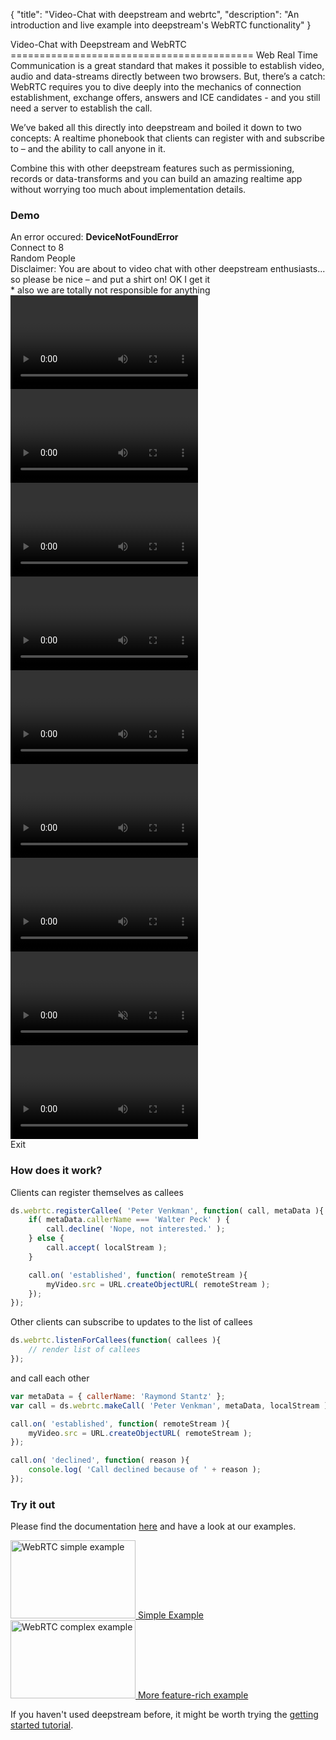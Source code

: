 {
	"title": "Video-Chat with deepstream and webrtc",
	"description": "An introduction and live example into deepstream's WebRTC functionality"
}

<link href="../assets/css/webrtc.css" type="text/css" rel="stylesheet" />
<script type="text/javascript" src="//rawgit.com/webrtc/adapter/master/adapter.js"></script>
<script type="text/javascript" src="//rawgit.com/deepstreamIO/deepstream.io-client-js/master/dist/deepstream.min.js"></script>
<script type="text/javascript" src="../assets/js/webrtc.js"></script>
Video-Chat with Deepstream and WebRTC
==========================================
Web Real Time Communication is a great standard that makes it possible to establish video, audio and data-streams directly between two browsers. 
But, there’s a catch: WebRTC requires you to dive deeply into the mechanics of connection establishment, exchange offers, answers and ICE candidates - and you still need a server to establish the call.

We’ve baked all this directly into deepstream and boiled it down to two concepts: A realtime phonebook that clients can register with and subscribe to – and the ability to call anyone in it.

Combine this with other deepstream features such as permissioning, records or data-transforms and you can build an amazing realtime app without worrying too much about implementation details.

### Demo
<div class="webrtc-example">
	<div class="error-screen">
		<div class="inner">
			<div class="fa fa-warning"></div>
			<div class="msg">An error occured: <b>DeviceNotFoundError</b></div>
		</div>
	</div>
	<div class="welcome-screen">
		<div class="header">
			<span class="title">
				Connect to 8<br/>Random People
			</span>
		</div>
		<span class="tshirt"></span>
		<div class="body">
			<span class="disclaimer">
				<i class="fa fa-eye highlight"></i>
				<span class="highlight">Disclaimer:</span>
				<span class="disclaimer-text">You are about to video chat with other deepstream enthusiasts... so please be nice – and put a shirt on!</span>
			</span>
			<span class="btn btn-start" onclick="start();">
				<span>OK I get it</span>
			</span>
			<div class="note">
				<span class="asterix">*</span>
				<span>also we are totally not responsible for anything</span>
			</div>
		</div>
	</div>
	<div class="conference">
		<video class="videofeed remotevideo" autoplay></video>
		<video class="videofeed remotevideo" autoplay></video>
		<video class="videofeed remotevideo" autoplay></video>
		<video class="videofeed remotevideo" autoplay></video>
		<video class="videofeed remotevideo" autoplay></video>
		<video class="videofeed remotevideo" autoplay></video>
		<video class="videofeed remotevideo" autoplay></video>
		<video class="videofeed localvideo" muted autoplay></video>
		<video class="videofeed remotevideo" autoplay></video> 
	</div>
	<div class="buttons">
			<!--<span class="btn change-room" onclick="changeRoom();">
				<i class="fa fa-share"></i>
				<i class="fa fa-spinner fa-spin"></i>
				<span>Change Room</span>
			</span> -->
			<span class="btn" onclick="stopApp();">
				<span>Exit</span>
			</span>
	</div>
</div>

### How does it work?

Clients can register themselves as callees

```javascript
ds.webrtc.registerCallee( 'Peter Venkman', function( call, metaData ){
	if( metaData.callerName === 'Walter Peck' ) {
		call.decline( 'Nope, not interested.' );
	} else {
		call.accept( localStream );
	}

	call.on( 'established', function( remoteStream ){
		myVideo.src = URL.createObjectURL( remoteStream );
	});
});
```

Other clients can subscribe to updates to the list of callees

```javascript
ds.webrtc.listenForCallees(function( callees ){
	// render list of callees
});
```

and call each other

```javascript
var metaData = { callerName: 'Raymond Stantz' };
var call = ds.webrtc.makeCall( 'Peter Venkman', metaData, localStream );

call.on( 'established', function( remoteStream ){
	myVideo.src = URL.createObjectURL( remoteStream );
});

call.on( 'declined', function( reason ){
	console.log( 'Call declined because of ' + reason );
});
```

### Try it out
Please find the documentation [here](../docs/client.webrtc.html) and have a look at our examples.

<div class="two-examples">
	<a href="//github.com/deepstreamIO/ds-demo-webtrc/tree/master/simple-example">
		<img width="200" height="125" alt="WebRTC simple example" src="../assets/images/webrtc-simple-example.png" />
		<label>Simple Example</label>
	</a>
	<a href="//github.com/deepstreamIO/ds-demo-webtrc/tree/master/complex-example">
		<img width="200" height="125" alt="WebRTC complex example" src="../assets/images/webrtc-complex-example.png" />
		<label>More feature-rich example</label>
	</a>
</div>

If you haven't used deepstream before, it might be worth trying the [getting started tutorial](getting-started.html).
